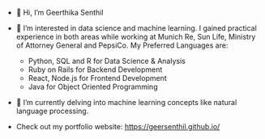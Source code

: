 - 👋 Hi, I’m Geerthika Senthil 
- 👀 I’m interested in data science and machine learning. I gained practical experience in both areas while working at Munich Re, Sun Life, Ministry of Attorney General and PepsiCo. My Preferred Languages are:
   - Python, SQL and R for Data Science & Analysis
   - Ruby on Rails for Backend Development
   - React, Node.js for Frontend Development 
   - Java for Object Oriented Programming
   
- 🌱 I’m currently delving into machine learning concepts like natural language processing. 
- Check out my portfolio website: https://geersenthil.github.io/ 

<!---
geersenthil/geersenthil is a ✨ special ✨ repository because its `README.md` (this file) appears on your GitHub profile.
You can click the Preview link to take a look at your changes.
--->
